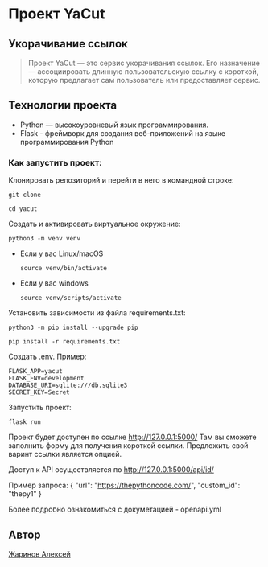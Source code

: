 # Проект YaCut

## Укорачивание ссылок

> Проект YaCut — это сервис укорачивания ссылок. Его назначение — ассоциировать длинную пользовательскую ссылку с короткой, которую предлагает сам пользователь или предоставляет сервис.

## Технологии проекта

- Python — высокоуровневый язык программирования.
- Flask - фреймворк для создания веб-приложений на языке программирования Python

### Как запустить проект:
Клонировать репозиторий и перейти в него в командной строке:

```
git clone 
```

```
cd yacut
```

Cоздать и активировать виртуальное окружение:

```
python3 -m venv venv
```

* Если у вас Linux/macOS

    ```
    source venv/bin/activate
    ```

* Если у вас windows

    ```
    source venv/scripts/activate
    ```

Установить зависимости из файла requirements.txt:

```
python3 -m pip install --upgrade pip
```

```
pip install -r requirements.txt
```

Создать .env. Пример:

```
FLASK_APP=yacut
FLASK_ENV=development
DATABASE_URI=sqlite:///db.sqlite3
SECRET_KEY=Secret
```

Запустить проект:

```
flask run
```

Проект будет доступен по ссылке http://127.0.0.1:5000/
Там вы сможете заполнить форму для получения короткой ссылки. Предложить свой варинт ссылки является опцией.

Доступ к API осуществляется по http://127.0.0.1:5000/api/id/

Пример запроса:
{
  "url": "https://thepythoncode.com/",
  "custom_id": "thepy1"
}

Более подробно ознакомиться с докуметацией - openapi.yml

## Автор
[Жаринов Алексей](https://github.com/alex-zharinov)